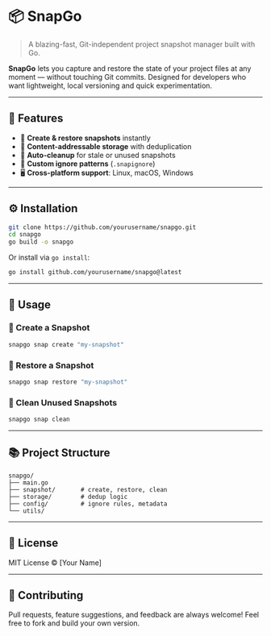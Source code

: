 
# 📦 SnapGo

> A blazing-fast, Git-independent project snapshot manager built with Go.

**SnapGo** lets you capture and restore the state of your project files at any moment — without touching Git commits. Designed for developers who want lightweight, local versioning and quick experimentation.

---

## 🚀 Features

* 📝 **Create & restore snapshots** instantly
* 💾 **Content-addressable storage** with deduplication
* 🧹 **Auto-cleanup** for stale or unused snapshots
* 🧠 **Custom ignore patterns** (`.snapignore`)
* 🖥️ **Cross-platform support**: Linux, macOS, Windows

---

## ⚙️ Installation

```bash
git clone https://github.com/yourusername/snapgo.git
cd snapgo
go build -o snapgo
```

Or install via `go install`:

```bash
go install github.com/yourusername/snapgo@latest
```

---

## 🧪 Usage

### 📸 Create a Snapshot

```bash
snapgo snap create "my-snapshot"
```

### 🔄 Restore a Snapshot

```bash
snapgo snap restore "my-snapshot"
```

### 🧹 Clean Unused Snapshots

```bash
snapgo snap clean
```

---

## 📚 Project Structure

```
snapgo/
├── main.go
├── snapshot/       # create, restore, clean
├── storage/        # dedup logic
├── config/         # ignore rules, metadata
└── utils/
```

---

## 📜 License

MIT License © \[Your Name]

---

## 🙌 Contributing

Pull requests, feature suggestions, and feedback are always welcome!
Feel free to fork and build your own version.


